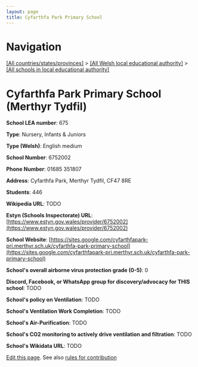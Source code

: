 ```yaml
---
layout: page
title: Cyfarthfa Park Primary School
---
```

# Navigation

[[All countries/states/provinces]](../../..) > [[All Welsh local educational authority]](../..) > [[All schools in local educational authority]](..)

# Cyfarthfa Park Primary School (Merthyr Tydfil)

**School LEA number**: 675

**Type**: Nursery, Infants & Juniors

**Type (Welsh)**: English medium

**School Number**: 6752002

**Phone Number**: 01685 351807

**Address**: Cyfarthfa Park, Merthyr Tydfil, CF47 8RE

**Students**: 446

**Wikipedia URL**: TODO

**Estyn (Schools Inspectorate) URL**: [https://www.estyn.gov.wales/provider/6752002](https://www.estyn.gov.wales/provider/6752002)

**School Website**: [https://sites.google.com/cyfarthfapark-pri.merthyr.sch.uk/cyfarthfa-park-primary-school](https://sites.google.com/cyfarthfapark-pri.merthyr.sch.uk/cyfarthfa-park-primary-school)

**School's overall airborne virus protection grade (0-5)**: 0

**Discord, Facebook, or WhatsApp group for discovery/advocacy for THIS school**: TODO

**School's policy on Ventilation**: TODO

**School's Ventilation Work Completion**: TODO

**School's Air-Purification**: TODO

**School's CO2 monitoring to actively drive ventilation and filtration**: TODO

**School's Wikidata URL**: TODO




[Edit this page](https://github.com/ventilate-schools/Wales/edit/prif/./Merthyr_Tydfil/Cyfarthfa_Park_Primary_School.md). See also [rules for contribution](../../../contribution-rules/)